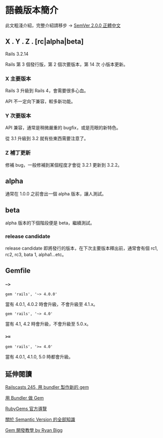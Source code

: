 # 語義版本簡介

此文粗淺介紹，完整介紹請移步 &rarr; [SemVer 2.0.0 正體中文](https://github.com/wmh/semver.org/blob/d48bd903bde4fb5f202db00a156d98e445db2088/lang/zh-TW/index.md)

## X . Y . Z . [rc|alpha|beta]

Rails 3.2.14

Rails 第 3 個發行版，第 2 個次要版本，第 14 次 小版本更新。

### X 主要版本

Rails 3 升級到 Rails 4，會需要很多心血。

API 不一定向下兼容，較多新功能。

### Y 次要版本

API 兼容，通常是稍微嚴重的 bugfix，或是亮眼的新特色。

從 3.1 升級到 3.2 就有些東西需要注意了。

### Z 補丁更新

修補 bug，一般修補到某個程度才會從 3.2.1 更新到 3.2.2。

## alpha

通常在 1.0.0 之前會出一個 alpha 版本，讓人測試。

## beta

alpha 版本的下個階段便是 beta，繼續測試。

### release candidate

release candidate 即將發行的版本，在下次主要版本釋出前，通常會有個 rc1, rc2, rc3, bata 1, alpha1...etc。

## Gemfile

### `~>`

    gem 'rails', '~> 4.0.0'

當有 4.0.1, 4.0.2 時會升級，不會升級至 4.1.x。

    gem 'rails', '~> 4.0'

當有 4.1, 4.2 時會升級，不會升級至 5.0.x。

### `>=`

    gem 'rails', '>= 4.0'

當有 4.0.1, 4.1.0, 5.0 時都會升級。

## 延伸閱讀

[Railscasts 245, 用 bundler 製作新的 gem](http://railscasts.com/episodes/245-new-gem-with-bundler)

[用 Bundler 做 Gem](http://bundler.io/)

[RubyGems 官方導覽](http://guides.rubygems.org/)

[關於 Semantic Version 的全部知識](http://semver.org/)

[Gem 開發教學 by Ryan Bigg](https://github.com/radar/guides/blob/master/gem-development.md)